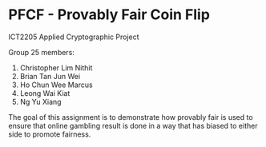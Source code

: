 # PFCF - Provably Fair Coin Flip

ICT2205 Applied Cryptographic Project


Group 25 members:
1. Christopher Lim Nithit
2. Brian Tan Jun Wei
3. Ho Chun Wee Marcus
4. Leong Wai Kiat
5. Ng Yu Xiang

The goal of this assignment is to demonstrate how provably fair is used to ensure that online gambling result is done in a way that has biased to either side to promote fairness.